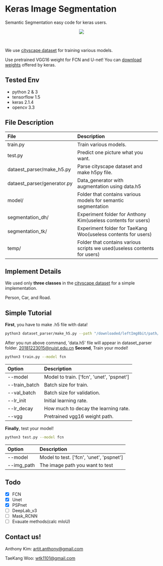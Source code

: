 # Keras Image Segmentation

Semantic Segmentation easy code for keras users.


<p align="center">
    <img src='./img/demo.gif'>
</p>
<br>

We use [cityscape dataset](https://www.cityscapes-dataset.com/) for training various models.

Use pretrained VGG16 weight for FCN and U-net! You can 
[download weights](https://github.com/fchollet/deep-learning-models/releases/download/v0.1/vgg16_weights_tf_dim_ordering_tf_kernels_notop.h5)
offered by keras.

## Tested Env
- python 2 & 3
- tensorflow 1.5
- keras 2.1.4
- opencv 3.3

## File Description
| File | Description |
|:------|:------------|
| train.py | Train various models. |
| test.py | Predict one picture what you want. |
| dataest_parser/make_h5.py | Parse cityscape dataset and make h5py file. |
| dataest_parser/generator.py | Data_generator with augmentation using data.h5 |
| model/ | Folder that contains various models for semantic segmentation |
| segmentation_dh/ | Experiment folder for Anthony Kim(useless contents for users) |
| segmentation_tk/ | Experiment folder for TaeKang Woo(useless contents for users) |
| temp/ | Folder that contains various scripts we used(useless contents for users) |

## Implement Details
We used only **three classes** in the [cityscape dataset](https://www.cityscapes-dataset.com/) for a simple implementation.

Person, Car, and Road.

## Simple Tutorial
**First**, you have to make .h5 file with data!
```bash
python3 dataset_parser/make_h5.py --path "/downloaded/leftImg8bit/path/" --gtpath "/downloaded/gtFine/path/"
```
After you run above command, 'data.h5' file will appear in dataset_parser folder.
20181223015@nuist.edu.cn
**Second**, Train your model!
```bash
python3 train.py --model fcn
```
| Option | Description |
|:-------|:------------|
| --model | Model to train. \['fcn', 'unet', 'pspnet'\] |
| --train_batch | Batch size for train. |
| --val_batch | Batch size for validation. |
| --lr_init | Initial learning rate. |
| --lr_decay | How much to decay the learning rate. |
| --vgg | Pretrained vgg16 weight path. |

**Finally**, test your model!
```bash
python3 test.py --model fcn
```
| Option | Description |
|:-------|:------------|
| --model | Model to test. \['fcn', 'unet', 'pspnet'\] |
| --img_path | The image path you want to test |

## Todo
- [x] FCN
- [x] Unet
- [x] PSPnet
- [ ] DeepLab_v3
- [ ] Mask_RCNN
- [ ] Evauate methods(calc mIoU)

## Contact us!
Anthony Kim: artit.anthony@gmail.com

TaeKang Woo: wtk1101@gmail.com
